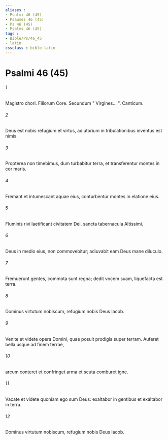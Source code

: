 ```yaml
---
aliases : 
- Psalmi 46 (45)
- Psaumes 46 (45)
- Ps 46 (45)
- Psalms 46 (45)
tags : 
- Bible/Ps/46_45
- latin
cssclass : bible-latin
---
```


# Psalmi 46 (45)

###### 1
Magistro chori. Filiorum Core. Secundum " Virgines... ". Canticum.
###### 2
Deus est nobis refugium et virtus, adiutorium in tribulationibus inventus est nimis.
###### 3
Propterea non timebimus, dum turbabitur terra, et transferentur montes in cor maris.
###### 4
Fremant et intumescant aquae eius, conturbentur montes in elatione eius.
###### 5
Fluminis rivi laetificant civitatem Dei, sancta tabernacula Altissimi.
###### 6
Deus in medio eius, non commovebitur; adiuvabit eam Deus mane diluculo.
###### 7
Fremuerunt gentes, commota sunt regna; dedit vocem suam, liquefacta est terra.
###### 8
Dominus virtutum nobiscum, refugium nobis Deus Iacob.
###### 9
Venite et videte opera Domini, quae posuit prodigia super terram. Auferet bella usque ad finem terrae,
###### 10
arcum conteret et confringet arma et scuta comburet igne.
###### 11
Vacate et videte quoniam ego sum Deus: exaltabor in gentibus et exaltabor in terra.
###### 12
Dominus virtutum nobiscum, refugium nobis Deus Iacob.

